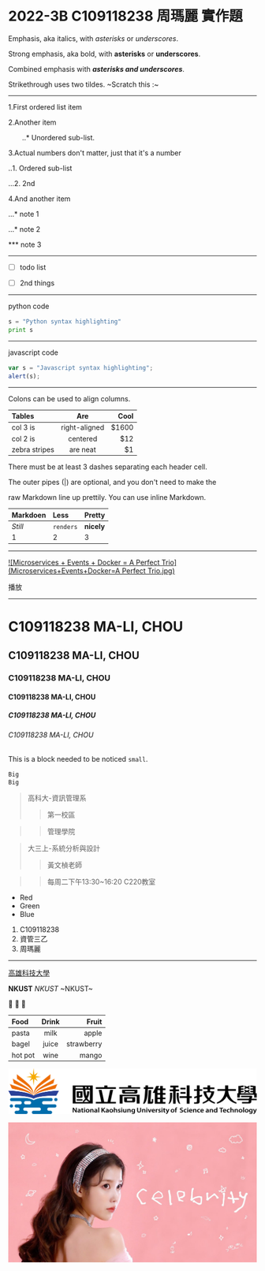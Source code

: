 # 2022-3B C109118238 周瑪麗 實作題

Emphasis, aka italics, with *asterisks* or *underscores*.

Strong emphasis, aka bold, with **asterisks** or **underscores**.

Combined emphasis with ***asterisks and underscores***.

Strikethrough uses two tildes. ~Scratch this :~

---

1.First ordered list item

2.Another item

&emsp;&emsp;‥* Unordered sub-list.

3.Actual numbers don't matter, just that it's a number

‥1. Ordered sub-list

…2. 2nd

4.And another item

…* note 1

…* note 2

*** note 3

---

- [ ] todo list

- [ ] 2nd things

---

python code

```python
s = "Python syntax highlighting"
print s
```

---

javascript code

```javascript
var s = "Javascript syntax highlighting";
alert(s);
```

---

Colons can be used to align columns.

| Tables | Are | Cool |
| :----- | :-: | ---: | 
| col 3 is | right-aligned | $1600 |
| col 2 is | centered |	$12 |
| zebra stripes | are neat | $1 |

There must be at least 3 dashes separating each header cell.

The outer pipes (|) are optional, and you don't need to make the

raw Markdown line up prettily. You can use inline Markdown.

| Markdoen | Less |	Pretty |
| :------- | :--- | :----- | 
| *Still* | `renders` | **nicely** |
| 1 | 2 | 3 |

---

[![Microservices + Events + Docker = A Perfect Trio](Microservices+Events+Docker=A Perfect Trio.jpg)](https://www.youtube.com/watch?v=sSm2dRarhPo)

播放

---

# C109118238 MA-LI, CHOU
## C109118238 MA-LI, CHOU
### C109118238 MA-LI, CHOU
#### C109118238 MA-LI, CHOU
##### C109118238 MA-LI, CHOU
###### C109118238 MA-LI, CHOU

This is a block needed to be noticed `small`.

```
Big
Big
```

> 高科大-資訊管理系
>> 第一校區

>> 管理學院

> 大三上-系統分析與設計
>> 黃文楨老師

>> 每周二下午13:30~16:20 C220教室

* Red
* Green
* Blue

1. C109118238
2. 資管三乙
3. 周瑪麗

---
[高雄科技大學](https://www.nkust.edu.tw/)

**NKUST** *NKUST* ~NKUST~

🐷 💌 🍰

| Food | Drink | Fruit |
| :--- | :---: | ----: |
| pasta | milk  | apple |
| bagel | juice | strawberry |
| hot pot | wine  | mango |

![NKUST](nkust.png "NKUST")

[![Celebrity](IU.jpg)](https://www.youtube.com/watch?v=0-q1KafFCLU)
